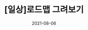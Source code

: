 ---
layout: post
title: "[일상]로드맵 그려보기"
date:   2021-08-06
excerpt: "앞으로의 경력 및 인생 로드맵 그려보기"
temp: true
tag:
- roadmap
- life
- career
comments: true
---